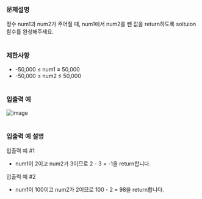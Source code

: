 ### 문제설명
정수 num1과 num2가 주어질 때, num1에서 num2를 뺀 값을 return하도록 soltuion 함수를 완성해주세요.
<br></br>

### 제한사항
- -50,000 ≤ num1 ≤ 50,000
- -50,000 ≤ num2 ≤ 50,000
<br></br>

### 입출력 예
![image](https://user-images.githubusercontent.com/116772632/207768390-ce6da931-c650-4852-8599-0bd5b1df3915.png)
<br></br>

### 입출력 예 설명
입출력 예 #1
- num1이 2이고 num2가 3이므로 2 - 3 = -1을 return합니다.

입출력 예 #2
- num1이 100이고 num2가 2이므로 100 - 2 = 98을 return합니다.
